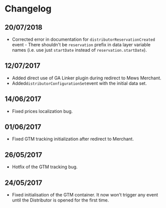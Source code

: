 # Changelog

## 20/07/2018 <a id="12072017"></a>

* Corrected error in documentation for `distributorReservationCreated` event - There shouldn't be `reservation` prefix in data layer variable names \(i.e. use just `startDate` instead of `reservation.startDate`\).

## 12/07/2017 <a id="12072017"></a>

* Added direct use of GA Linker plugin during redirect to Mews Merchant.
* Added`distributorConfigurationSet`event with the initial data set.

## 14/06/2017 <a id="14062017"></a>

* Fixed prices localization bug.

## 01/06/2017 <a id="01062017"></a>

* Fixed GTM tracking initialization after redirect to Merchant.

## 26/05/2017 <a id="26052017"></a>

* Hotfix of the GTM tracking bug.

## 24/05/2017 <a id="24052017"></a>

* Fixed initialisation of the GTM container. It now won’t trigger any event until the Distributor is opened for the first time.

